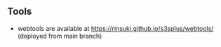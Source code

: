 ## Tools

- webtools are available at https://rinsuki.github.io/s3splus/webtools/ (deployed from main branch)